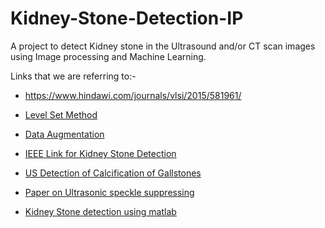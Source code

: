 # Kidney-Stone-Detection-IP
A project to detect Kidney stone in the Ultrasound and/or CT scan images using Image processing and Machine Learning.

Links that we are referring to:- 

* https://www.hindawi.com/journals/vlsi/2015/581961/

* [Level Set Method](https://wiseodd.github.io/techblog/2016/11/05/levelset-method/)

* [Data Augmentation](https://medium.com/nanonets/how-to-use-deep-learning-when-you-have-limited-data-part-2-data-augmentation-c26971dc8ced)

* [IEEE Link for Kidney Stone Detection](https://ieeexplore.ieee.org/document/6572601)

* [US Detection of Calcification of Gallstones](https://onlinelibrary.wiley.com/doi/pdf/10.7863/jum.1984.3.3.123)

* [Paper on Ultrasonic speckle suppressing](https://ieeexplore.ieee.org/stamp/stamp.jsp?arnumber=802756)

* [Kidney Stone detection using matlab](https://www.youtube.com/watch?v=7Nxpa0cjOBE) 
